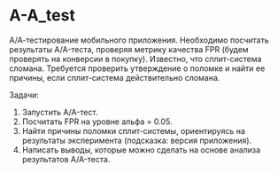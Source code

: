 # A-A_test
А/А-тестирование мобильного приложения. Необходимо посчитать результаты A/A-теста, проверяя метрику качества FPR (будем проверять на конверсии в покупку). Известно, что сплит-система сломана. Требуется проверить утверждение о поломке и найти ее причины, если сплит-система действительно сломана.

Задачи:
1. Запустить A/A-тест.
2. Посчитать FPR на уровне альфа = 0.05.
3. Найти причины поломки сплит-системы, ориентируясь на результаты эксперимента (подсказка: версия приложения).
4. Написать выводы, которые можно сделать на основе анализа результатов A/A-теста.
